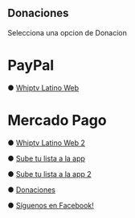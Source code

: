 ## Donaciones
Selecciona una opcion de Donacion

# PayPal
● [Whiptv Latino Web](http://ouo.io/HVAo10)

# Mercado Pago
● [Whiptv Latino Web 2](http://ouo.io/6vKyP7)

● [Sube tu lista a la app](http://ouo.io/b2N9ag)

● [Sube tu lista a la app 2](http://ouo.io/cbn9FY)

● [Donaciones](https://whiptvlatino.github.io/Donaciones/)

● [Síguenos en Facebook!](https://www.facebook.com/whiptvlat)



